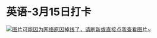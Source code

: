 # 英语-3月15日打卡

[![图片可能因为网络原因掉线了，请刷新或直接点我查看图片~](https://cdn.jsdelivr.net/gh/ylsislove/image-home/test/20210317202441.jpg)](https://cdn.jsdelivr.net/gh/ylsislove/image-home/test/20210317202441.jpg)
